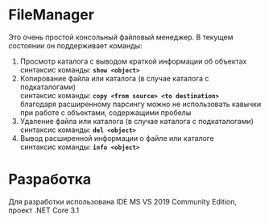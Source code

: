 # FileManager
Это очень простой консольный файловый менеджер. В текущем состоянии он поддерживает команды:
1. Просмотр каталога с выводом краткой информации об объектах<br>
  синтаксис команды: **`show <object>`**
2. Копирование файла или каталога (в случае каталога с подкаталогами)<br>
  синтаксис команды: **`copy <from source> <to destination>`**<br>
  благодаря расширенному парсингу можно не использовать кавычки при работе с объектами, содержащими пробелы
3. Удаление файла или каталога (в случае каталога с подкаталогами)<br>
  синтаксис команды: **`del <object>`**
4. Вывод расширенной информации о файле или каталоге<br>
  синтаксис команды: **`info <object>`**
  
  # Разработка
  Для разработки использована IDE MS VS 2019 Community Edition, проект .NET Core 3.1
